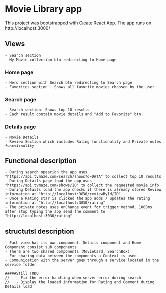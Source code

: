 # Movie Library app

This project was bootstrapped with [Create React App](https://github.com/facebook/create-react-app).
The app runs on http://localhost:3000/

## Views
    - Search section
    - My Movie collection btn redirecting to Home page

  ### Home page
    - Hero section with Search btn redirecting to Search page
    - Favorites section . Shows all favorite movies choosen by the user
    
    
  ### Search page
    - Search section. Shows top 10 results
    - Each result contain movie details and "Add to Favorite" btn.
    
  ### Details page
    - Movie Details
    - Review Section which includes Rating functionality and Private notes functionality
    
 ## Functional description
    - During search opearion the app uses "https://api.tvmaze.com/search/shows?q=DATA" to collect top 10 results
    - During Details page load the app uses "https://api.tvmaze.com/shows/ID" to collect the requested movie info
    - During Details load the app checks if there is already stored Review information at "http://localhost:3030/reviewById/ID"
    - Once a Rating star is clicked the app adds / updates the rating information at "http://localhost:3030/rating"
    - The private notes uses onChange event for trigger method. 1000ms after stop typing the app send the comment to "http://localhost:3030/rating"
    
    
  ## structutsl description  
    - Each view has its own component. Details component and Home Component consist sub components
    - There are two shared components (MovieCard, SearchBox)
    - For sharing data between the components a Context is used
    - Communication with the server goes through a service located in the service folder
    
    #####Still TODO 
    //   - Fix the error handling when server error during search
    //   - Display the loaded information for Rating and Comment during Details load
